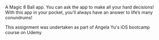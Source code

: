 A Magic 8 Ball app. You can ask the app to make all your hard decisions! With this app in your pocket, you’ll always have an answer to life’s many conundrums!

This assignment was undertaken as part of Angela Yu's iOS bootcamp course on Udemy
